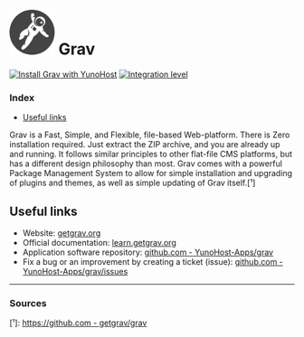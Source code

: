 # <img src="/images/grav_logo.png" width="80px" alt="Grav's logo"> Grav

[![Install Grav with YunoHost](https://install-app.yunohost.org/install-with-yunohost.png)](https://install-app.yunohost.org/?app=grav) [![Integration level](https://dash.yunohost.org/integration/grav.svg)](https://dash.yunohost.org/appci/app/grav)

### Index

- [Useful links](#useful-links)

Grav is a Fast, Simple, and Flexible, file-based Web-platform. There is Zero installation required. Just extract the ZIP archive, and you are already up and running. It follows similar principles to other flat-file CMS platforms, but has a different design philosophy than most. Grav comes with a powerful Package Management System to allow for simple installation and upgrading of plugins and themes, as well as simple updating of Grav itself.[¹]

## Useful links

+ Website: [getgrav.org](https://getgrav.org/)
+ Official documentation: [learn.getgrav.org](https://learn.getgrav.org/16)
+ Application software repository: [github.com - YunoHost-Apps/grav](https://github.com/YunoHost-Apps/grav_ynh)
+ Fix a bug or an improvement by creating a ticket (issue): [github.com - YunoHost-Apps/grav/issues](https://github.com/YunoHost-Apps/grav_ynh/issues)

------

### Sources

[¹]: [https://github.com - getgrav/grav](https://github.com/getgrav/grav)
